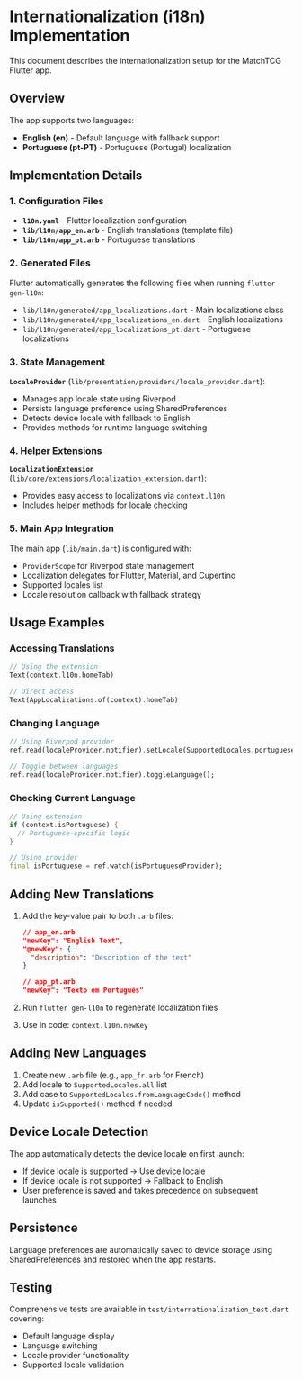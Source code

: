 # Internationalization (i18n) Implementation

This document describes the internationalization setup for the MatchTCG Flutter app.

## Overview

The app supports two languages:
- **English (en)** - Default language with fallback support
- **Portuguese (pt-PT)** - Portuguese (Portugal) localization

## Implementation Details

### 1. Configuration Files

- **`l10n.yaml`** - Flutter localization configuration
- **`lib/l10n/app_en.arb`** - English translations (template file)
- **`lib/l10n/app_pt.arb`** - Portuguese translations

### 2. Generated Files

Flutter automatically generates the following files when running `flutter gen-l10n`:
- `lib/l10n/generated/app_localizations.dart` - Main localizations class
- `lib/l10n/generated/app_localizations_en.dart` - English localizations
- `lib/l10n/generated/app_localizations_pt.dart` - Portuguese localizations

### 3. State Management

**`LocaleProvider`** (`lib/presentation/providers/locale_provider.dart`):
- Manages app locale state using Riverpod
- Persists language preference using SharedPreferences
- Detects device locale with fallback to English
- Provides methods for runtime language switching

### 4. Helper Extensions

**`LocalizationExtension`** (`lib/core/extensions/localization_extension.dart`):
- Provides easy access to localizations via `context.l10n`
- Includes helper methods for locale checking

### 5. Main App Integration

The main app (`lib/main.dart`) is configured with:
- `ProviderScope` for Riverpod state management
- Localization delegates for Flutter, Material, and Cupertino
- Supported locales list
- Locale resolution callback with fallback strategy

## Usage Examples

### Accessing Translations
```dart
// Using the extension
Text(context.l10n.homeTab)

// Direct access
Text(AppLocalizations.of(context).homeTab)
```

### Changing Language
```dart
// Using Riverpod provider
ref.read(localeProvider.notifier).setLocale(SupportedLocales.portuguese);

// Toggle between languages
ref.read(localeProvider.notifier).toggleLanguage();
```

### Checking Current Language
```dart
// Using extension
if (context.isPortuguese) {
  // Portuguese-specific logic
}

// Using provider
final isPortuguese = ref.watch(isPortugueseProvider);
```

## Adding New Translations

1. Add the key-value pair to both `.arb` files:
   ```json
   // app_en.arb
   "newKey": "English Text",
   "@newKey": {
     "description": "Description of the text"
   }
   
   // app_pt.arb
   "newKey": "Texto em Português"
   ```

2. Run `flutter gen-l10n` to regenerate localization files

3. Use in code: `context.l10n.newKey`

## Adding New Languages

1. Create new `.arb` file (e.g., `app_fr.arb` for French)
2. Add locale to `SupportedLocales.all` list
3. Add case to `SupportedLocales.fromLanguageCode()` method
4. Update `isSupported()` method if needed

## Device Locale Detection

The app automatically detects the device locale on first launch:
- If device locale is supported → Use device locale
- If device locale is not supported → Fallback to English
- User preference is saved and takes precedence on subsequent launches

## Persistence

Language preferences are automatically saved to device storage using SharedPreferences and restored when the app restarts.

## Testing

Comprehensive tests are available in `test/internationalization_test.dart` covering:
- Default language display
- Language switching
- Locale provider functionality
- Supported locale validation
